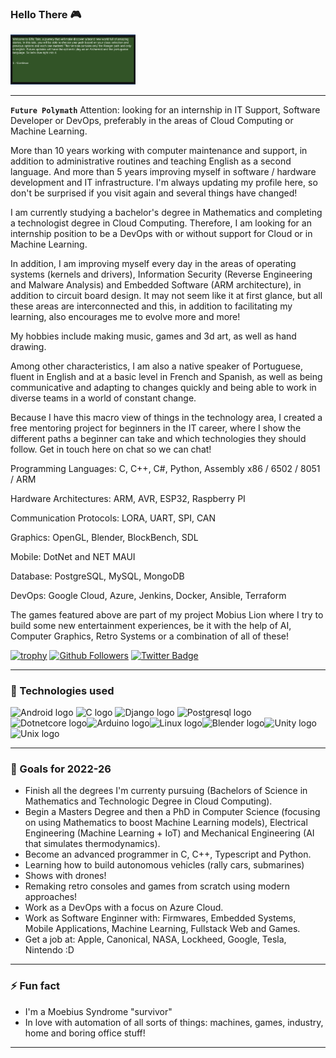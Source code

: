 ### Hello There :video_game:

<img alt="Elf" width="200px" src=img/elftale1.gif/>

---

**`Future Polymath`**
Attention: looking for an internship in IT Support, Software Developer or DevOps, preferably in the areas of Cloud Computing or Machine Learning.

More than 10 years working with computer maintenance and support, in addition to administrative routines and teaching English as a second language. And more than 5 years improving myself in software / hardware development and IT infrastructure. I'm always updating my profile here, so don't be surprised if you visit again and several things have changed!

I am currently studying a bachelor's degree in Mathematics and completing a technologist degree in Cloud Computing. Therefore, I am looking for an internship position to be a DevOps with or without support for Cloud or in Machine Learning.

In addition, I am improving myself every day in the areas of operating systems (kernels and drivers), Information Security (Reverse Engineering and Malware Analysis) and Embedded Software (ARM architecture), in addition to circuit board design. It may not seem like it at first glance, but all these areas are interconnected and this, in addition to facilitating my learning, also encourages me to evolve more and more!

My hobbies include making music, games and 3d art, as well as hand drawing.

Among other characteristics, I am also a native speaker of Portuguese, fluent in English and at a basic level in French and Spanish, as well as being communicative and adapting to changes quickly and being able to work in diverse teams in a world of constant change.

Because I have this macro view of things in the technology area, I created a free mentoring project for beginners in the IT career, where I show the different paths a beginner can take and which technologies they should follow. Get in touch here on chat so we can chat!

Programming Languages: C, C++, C#, Python, Assembly x86 / 6502 / 8051 / ARM

Hardware Architectures: ARM, AVR, ESP32, Raspberry PI

Communication Protocols: LORA, UART, SPI, CAN
 
Graphics: OpenGL, Blender, BlockBench, SDL

Mobile: DotNet and NET MAUI

Database: PostgreSQL, MySQL, MongoDB

DevOps: Google Cloud, Azure, Jenkins, Docker, Ansible, Terraform

The games featured above are part of my project Mobius Lion where I try to build some new entertainment experiences, be it with the help of AI, Computer Graphics, Retro Systems or a combination of all of these! 

[![trophy](https://github-profile-trophy.vercel.app/?username=victornas91)](https://github.com/ryo-ma/github-profile-trophy)
[![Github Followers](https://img.shields.io/github/followers/victornas91?color=06d6a0&label=Github%20Followers&style=for-the-badge)](https://github.com/victornas91?tab=followers)
[![Twitter Badge](https://img.shields.io/badge/-Twitter-1877f2?style=flat-square&logo=twitter&logoColor=white&link=https://twitter.com/IT_Victor91/)](https://twitter.com/IT_Victor91/)

---

### 🧰 Technologies used

<img src="https://github.com/victornas91/devicon/blob/master/icons/android/android-plain.svg" alt="Android logo" width="50" height="50" /> <img src="https://github.com/victornas91/devicon/blob/master/icons/c/c-plain.svg" alt="C logo" width="50" height="50" /> <img 
src="https://github.com/victornas91/devicon/blob/master/icons/django/django-plain.svg" alt="Django logo" width="50" height="50" /> <img 
src="https://github.com/victornas91/devicon/blob/master/icons/postgresql/postgresql-plain.svg" alt="Postgresql logo" width="50" height="50" /><img src="https://github.com/victornas91/devicon/blob/master/icons/dotnetcore/dotnetcore-plain.svg" alt="Dotnetcore logo" width="50" height="50" /><img src="https://github.com/victornas91/devicon/blob/master/icons/arduino/arduino-plain.svg" alt="Arduino logo" width="50" height="50" /><img src="https://github.com/victornas91/devicon/blob/master/icons/linux/linux-plain.svg" alt="Linux logo" width="50" height="50" /><img src="https://github.com/victornas91/devicon/blob/master/icons/blender/blender-original.svg" alt="Blender logo" width="50" height="50" /><img src="https://github.com/victornas91/devicon/blob/master/icons/unity/unity-original.svg" alt="Unity logo" width="50" height="50" /><img src="https://github.com/victornas91/devicon/blob/master/icons/unix/unix-original.svg" alt="Unix logo" width="50" height="50" />

---

### 🔭 Goals for 2022-26
- Finish all the degrees I'm currenty pursuing (Bachelors of Science in Mathematics and Technologic Degree in Cloud Computing).
- Begin a Masters Degree and then a PhD in Computer Science (focusing on using Mathematics to boost Machine Learning models), Electrical Engineering (Machine Learning + IoT) and Mechanical Engineering (AI that simulates thermodynamics).
- Become an advanced programmer in C, C++, Typescript and Python.
- Learning how to build autonomous vehicles (rally cars, submarines)
- Shows with drones!
- Remaking retro consoles and games from scratch using modern approaches!
- Work as a DevOps with a focus on Azure Cloud.
- Work as Software Enginner with: Firmwares, Embedded Systems, Mobile Applications, Machine Learning, Fullstack Web and Games. 
- Get a job at: Apple, Canonical, NASA, Lockheed, Google, Tesla, Nintendo :D  

---

### ⚡ Fun fact
- I'm a Moebius Syndrome "survivor"
- In love with automation of all sorts of things: machines, games, industry, home and boring office stuff!  

---
